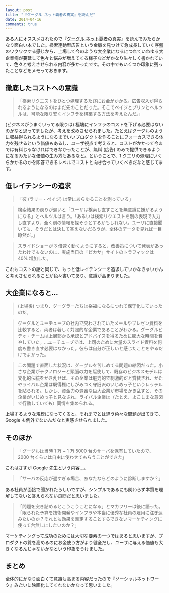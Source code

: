 ```yaml
---
layout: post
title: "『グーグル ネット覇者の真実』を読んだ"
date: 2014-04-16
comments: true
---
```


ある人にオススメされたので『[グーグル ネット覇者の真実](http://www.amazon.co.jp/exec/obidos/ASIN/B009LFBL4Y/takus-22/ref=nosim)』を読んでみたらかなり面白い本でした。検索連動型広告という金脈を見つけて急成長していく序盤のワクワクする感じから、上場して今のような大企業になるにつれていわゆる大企業病が蔓延して色々と悩みが増えてくる様子などがかなり生々しく書かれていて、色々と考えさせられる内容が多かったです。その中でもいくつか印象に残ったことなどをメモっておきます。

<!--more-->

## 徹底したコストへの意識

> 「検索リクエストをひとつ処理するたびにお金がかかる。広告収入が得られるようになるのはまだ先のことだった。そこでペイジとプリンとヘルツルは、可能な限り安くインフラを構築する方法を考えたんだ。」

(ビジネスがうまくいってる限りは) 極端にインフラのコストを下げる必要はないのかなと思ってましたが、考えを改めさせられました。たとえばグーグルのように収益得られるようになるまでいいプロダクトを作ることにフォーカスできる体力を残せるという価値もあるし、ユーザ視点で考えると、コストがかかって今までは有料じゃなければできなかったことが、無料 (広告) のみで提供できるようになるみたいな価値の生み方もあるなと。ということで、1 クエリの処理にいくらかかるのかを即答できるレベルでコストと向き合っていくべきだなと感じてます。

## 低レイテンシーの追求

> 「彼 (ラリー・ペイジ) は常にあらゆることを測っている」

> 検索結果の戻りが遅いと「ユーザは検索し直すことを無意識に嫌がるようになる」とヘルツルは言う。「あるいは検索リクエストを別の表現で入力し直すより、全く別の情報を探そうとするかもしれない。ユーザに直接聞いても、そうだとは決して答えないだろうが、全体のデータを見れば一目瞭然だ。」

> スライドショーが 3 倍速く動くようにすると、改善策について発表があったわけでもないのに、実施当日の「ピカサ」サイトのトラフィックは 40% 増加した。

これもコストの話と同じで、もっと低レイテンシーを追求していかなきゃいかんと考えさせられることが色々書いてあり、意識が高まりました。

## 大企業になると...

> (上場後) つまり、グーグラーたちは裕福になるにつれて保守化していったのだ。

> グーグルとユーチューブの社内で交わされていたメールやプレゼン資料を比較すると、両者は著しく対照的な企業であることがわかる。グーグルビデオ・チームは上層部から承認とアドバイスを得るために膨大な時間を費やしていた。...ユーチューブでは、上司のために大量のスライド資料を何度も書き直す必要はなかった。彼らは自分が正しいと感じたことをやるだけでよかった。

> この問題で直面した状況は、グーグルを苦しめてる問題の縮図だった。小さな企業がテクノロジーと頭脳の力を駆使して、既存のビジネスモデルは文化的伝統をかき乱せば、その企業は魅力的で刺激的だと賞賛され、かたやライバル企業は既得権にしがみつく守旧派のいじめっ子というレッテルを貼られる。しかし、資金力の豊富な巨大企業が市場をかき乱すと、その企業がいじめっ子と見なされ、ライバル企業は（たとえ、よこしまな意図で行動していても）同情を集められる。

上場するような規模になってくると、それまでとは違う色々な問題が出てきて、Google も例外でないんだなと実感させられました。

## そのほか

> 「グーグルは当時 1 万 ~ 1 万 5000 台のサーバを保有していたので、2000 台くらいは自由に使わせてもらうことができた」

これはさすが Google 先生という内容...。

> 「サーバの反応が遅すぎる場合、あなたならどのように診断しますか？」

ある社員が面接で聞かれたらしいですが、シンプルであるにも関わらず本質を理解してないと答えられない良問だと思いました。

> 「問題を突き詰めるとこうこうことになる」とマカフリーは後に語った。「限られた予算を技術開発やインフラや本当に優秀な社員の雇用に注ぎ込みたいのか？それとも効果を測定することすらできないマーケティングに使って台無しにしたいのか？」

マーケティングって成功のためには大切な要素の一つではあると思いますが、プロダクトの質を高めるのにお金使う方がより健全だし、ユーザに与える価値も大きくなるんじゃないかなという印象をうけました。

## まとめ

全体的にかなり面白くて意識も高まる内容だったので『ソーシャルネットワーク』みたいに映画化してくれないかなって思いました。
